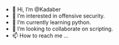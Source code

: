 - 👋 Hi, I’m @Kadaber
- 👀 I’m interested in offensive security.
- 🌱 I’m currently learning python.
- 💞️ I’m looking to collaborate on scripting.
- 📫 How to reach me ...

<!---
Kadaber/Kadaber is a ✨ special ✨ repository because its `README.md` (this file) appears on your GitHub profile.
You can click the Preview link to take a look at your changes.
--->
